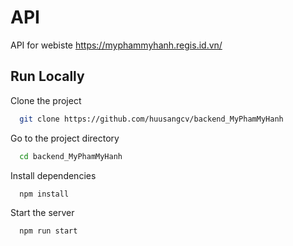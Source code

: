 # API

API for webiste https://myphammyhanh.regis.id.vn/

## Run Locally

Clone the project

```bash
  git clone https://github.com/huusangcv/backend_MyPhamMyHanh
```

Go to the project directory

```bash
  cd backend_MyPhamMyHanh
```

Install dependencies

```bash
  npm install
```

Start the server

```bash
  npm run start
```

<!-- ## Usage/Examples

```javascript
import Component from 'my-project';

function App() {
  return <Component />;
}
```

## Lessons Learned

What did you learn while building this project? What challenges did you face and how did you overcome them?

## Optimizations

What optimizations did you make in your code? E.g. refactors, performance improvements, accessibility

## Roadmap

- Additional browser support

- Add more integrations -->
